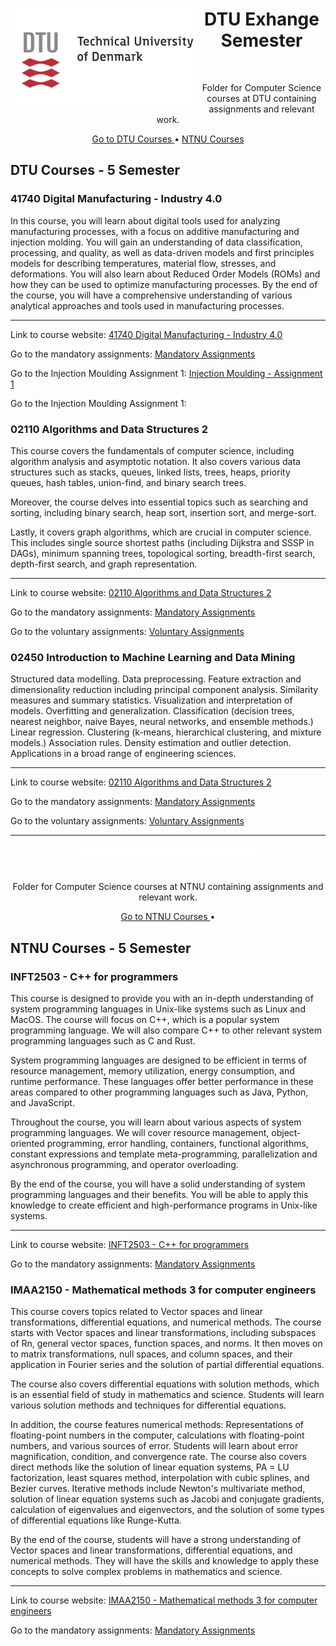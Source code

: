 <div align="center">
  <img align="left" width="300" src="https://github.com/ejhasler/cs-ntnu/blob/main/images/dtulogo.webp" />
  <h1>DTU Exhange Semester</h1>
</div>

<br />
<p align="center">Folder for Computer Science courses at DTU containing assignments and relevant work.</p>

<div align="center">
  <a href="https://github.com/ejhasler/cs-ntnu/tree/main/ntnu-dtu">Go to DTU Courses </a> •
  <a href="#NTNU Courses - 5 Semester">NTNU Courses</a>
</div>

## DTU Courses - 5 Semester

### 41740 Digital Manufacturing - Industry 4.0

In this course, you will learn about digital tools used for analyzing manufacturing processes, with a focus on additive manufacturing and injection molding. You will gain an understanding of data classification, processing, and quality, as well as data-driven models and first principles models for describing temperatures, material flow, stresses, and deformations. You will also learn about Reduced Order Models (ROMs) and how they can be used to optimize manufacturing processes. By the end of the course, you will have a comprehensive understanding of various analytical approaches and tools used in manufacturing processes.

----------------------------------------------------------------------------------------------------------------------------------------------------------------------------------------------------------------

Link to course website: <a href="https://kurser.dtu.dk/course/2023-2024/41740?menulanguage=en"> 41740 Digital Manufacturing - Industry 4.0 </a>

Go to the mandatory assignments: <a href=""> Mandatory Assignments </a>

Go to the Injection Moulding Assignment 1: <a href=""> Injection Moulding - Assignment 1 </a>

Go to the Injection Moulding Assignment 1:

### 02110 Algorithms and Data Structures 2

This course covers the fundamentals of computer science, including algorithm analysis and asymptotic notation. It also covers various data structures such as stacks, queues, linked lists, trees, heaps, priority queues, hash tables, union-find, and binary search trees. 

Moreover, the course delves into essential topics such as searching and sorting, including binary search, heap sort, insertion sort, and merge-sort. 

Lastly, it covers graph algorithms, which are crucial in computer science. This includes single source shortest paths (including Dijkstra and SSSP in DAGs), minimum spanning trees, topological sorting, breadth-first search, depth-first search, and graph representation.

----------------------------------------------------------------------------------------------------------------------------------------------------------------------------------------------------------------

Link to course website: <a href="https://www2.compute.dtu.dk/courses/02110/2023/"> 02110 Algorithms and Data Structures 2 </a>

Go to the mandatory assignments: <a href=""> Mandatory Assignments </a>

Go to the voluntary assignments: <a href=""> Voluntary Assignments </a>

### 02450 Introduction to Machine Learning and Data Mining

Structured data modelling. Data preprocessing. Feature extraction and dimensionality reduction including principal component analysis. Similarity measures and summary statistics. Visualization and interpretation of models. Overfitting and generalization. Classification (decision trees, nearest neighbor, naive Bayes, neural networks, and ensemble methods.) Linear regression. Clustering (k-means, hierarchical clustering, and mixture models.) Association rules. Density estimation and outlier detection. Applications in a broad range of engineering sciences.

----------------------------------------------------------------------------------------------------------------------------------------------------------------------------------------------------------------

Link to course website: <a href="https://www2.imm.dtu.dk/courses/02450/"> 02110 Algorithms and Data Structures 2 </a>

Go to the mandatory assignments: <a href=""> Mandatory Assignments </a>

Go to the voluntary assignments: <a href=""> Voluntary Assignments </a>

----------------------------------------------------------------------------------------------------------------------------------------------------------------------------------------------------------------

<div align="center">
  <img align="center" width="300" src="https://github.com/ejhasler/cs-ntnu/blob/main/images/ntnu_bredde_eng_neg.png" />
</div>

<br />
<p align="center">Folder for Computer Science courses at NTNU containing assignments and relevant work.</p>

<div align="center">
  <a href="https://github.com/ejhasler/cs-ntnu/tree/main/ntnu-dtu">Go to NTNU Courses </a> •
</div>

## NTNU Courses - 5 Semester

### INFT2503 - C++ for programmers

This course is designed to provide you with an in-depth understanding of system programming languages in Unix-like systems such as Linux and MacOS. The course will focus on C++, which is a popular system programming language. We will also compare C++ to other relevant system programming languages such as C and Rust.

System programming languages are designed to be efficient in terms of resource management, memory utilization, energy consumption, and runtime performance. These languages offer better performance in these areas compared to other programming languages such as Java, Python, and JavaScript. 

Throughout the course, you will learn about various aspects of system programming languages. We will cover resource management, object-oriented programming, error handling, containers, functional algorithms, constant expressions and template meta-programming, parallelization and asynchronous programming, and operator overloading. 

By the end of the course, you will have a solid understanding of system programming languages and their benefits. You will be able to apply this knowledge to create efficient and high-performance programs in Unix-like systems.


----------------------------------------------------------------------------------------------------------------------------------------------------------------------------------------------------------------

Link to course website: <a href="https://www.ntnu.edu/studies/courses/INFT2503#tab=omEmnet"> INFT2503 - C++ for programmers </a>

Go to the mandatory assignments: <a href=""> Mandatory Assignments </a>

### IMAA2150 - Mathematical methods 3 for computer engineers

This course covers topics related to Vector spaces and linear transformations, differential equations, and numerical methods. The course starts with Vector spaces and linear transformations, including subspaces of Rn, general vector spaces, function spaces, and norms. It then moves on to matrix transformations, null spaces, and column spaces, and their application in Fourier series and the solution of partial differential equations. 

The course also covers differential equations with solution methods, which is an essential field of study in mathematics and science. Students will learn various solution methods and techniques for differential equations. 

In addition, the course features numerical methods: Representations of floating-point numbers in the computer, calculations with floating-point numbers, and various sources of error. Students will learn about error magnification, condition, and convergence rate. The course also covers direct methods like the solution of linear equation systems, PA = LU factorization, least squares method, interpolation with cubic splines, and Bezier curves. Iterative methods include Newton's multivariate method, solution of linear equation systems such as Jacobi and conjugate gradients, calculation of eigenvalues and eigenvectors, and the solution of some types of differential equations like Runge-Kutta. 

By the end of the course, students will have a strong understanding of Vector spaces and linear transformations, differential equations, and numerical methods. They will have the skills and knowledge to apply these concepts to solve complex problems in mathematics and science.


----------------------------------------------------------------------------------------------------------------------------------------------------------------------------------------------------------------

Link to course website: <a href="https://www.ntnu.edu/studies/courses/IMAA2150#tab=omEmnet"> IMAA2150 - Mathematical methods 3 for computer engineers </a>

Go to the mandatory assignments: <a href=""> Mandatory Assignments </a>
